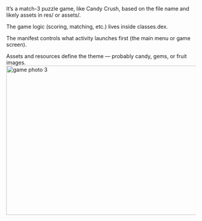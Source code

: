 

It’s a match-3 puzzle game, like Candy Crush, based on the file name and likely assets in res/ or assets/.

The game logic (scoring, matching, etc.) lives inside classes.dex.

The manifest controls what activity launches first (the main menu or game screen).

Assets and resources define the theme — probably candy, gems, or fruit images.
<img width="563" height="399" alt="game photo 3" src="https://github.com/user-attachments/assets/6a7a7537-49ba-4271-ad48-a9909d69c154" />
